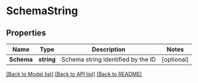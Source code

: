 # SchemaString

## Properties

Name | Type | Description | Notes
------------ | ------------- | ------------- | -------------
**Schema** | **string** | Schema string identified by the ID | [optional] 

[[Back to Model list]](../README.md#documentation-for-models) [[Back to API list]](../README.md#documentation-for-api-endpoints) [[Back to README]](../README.md)


